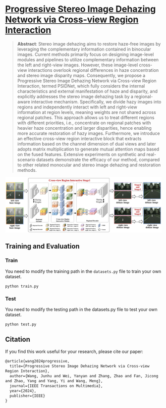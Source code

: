 # [Progressive Stereo Image Dehazing Network via Cross-view Region Interaction](https://ieeexplore.ieee.org/document/10443871)
> **Abstract**: Stereo image dehazing aims to restore haze-free images by leveraging the complementary information contained in binocular images. Current methods primarily focus on designing image-level modules and pipelines to utilize complementary information between the left and right-view images. However, these image-level cross-view interactions overlook regional differences in haze concentration and stereo image disparity maps. Consequently, we propose a Progressive Stereo Image Dehazing Network via Cross-view Region Interaction, termed PSIDNet, which fully considers the internal characteristics and external manifestation of haze and disparity, and explicitly addresses the stereo image dehazing task by a regional-aware interactive mechanism. Specifically, we divide hazy images into regions and independently interact with left and right-view information at region levels, meaning weights are not shared across regional patches. This approach allows us to treat different regions with different priorities, i.e., concentrate on regional patches with heavier haze concentration and larger disparities, hence enabling more accurate restoration of hazy images. Furthermore, we introduce an effective cross-view region interactive block that extracts information based on the channel dimension of dual views and later adopts matrix multiplication to generate mutual attention maps based on the fused features. Extensive experiments on synthetic and real-scenario datasets demonstrate the efficacy of our method, compared to other related monocular and stereo image dehazing and restoration methods.

![](https://github.com/Alvin2112/PSIDNet/blob/main/fig/network.jpg)

## Training and Evaluation

### Train
You need to modify the training path in the `datasets.py` file to train your own dataset.
```
python train.py
```

### Test
You need to modify the testing path in the datasets.py file to test your own dataset.
```
python test.py

```

## Citation
If you find this work useful for your research, please cite our paper:
```
@article{wang2024progressive,
  title={Progressive Stereo Image Dehazing Network via Cross-view Region Interaction},
  author={Wang, Junhu and Wei, Yanyan and Zhang, Zhao and Fan, Jicong and Zhao, Yang and Yang, Yi and Wang, Meng},
  journal={IEEE Transactions on Multimedia},
  year={2024},
  publisher={IEEE}
}

```
